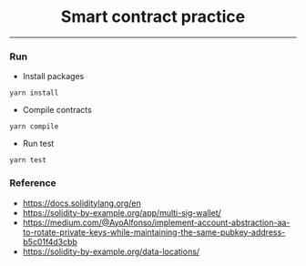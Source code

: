 <div align="center">
  <h1>Smart contract practice</h1>
</div>

---

### Run

- Install packages

```shell
yarn install
```

- Compile contracts

```shell
yarn compile
```

- Run test

```shell
yarn test
```

### Reference

- https://docs.soliditylang.org/en
- https://solidity-by-example.org/app/multi-sig-wallet/
- https://medium.com/@AyoAlfonso/implement-account-abstraction-aa-to-rotate-private-keys-while-maintaining-the-same-pubkey-address-b5c01f4d3cbb
- https://solidity-by-example.org/data-locations/

